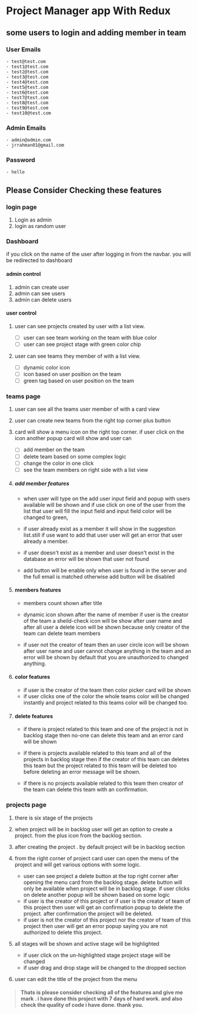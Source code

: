 # Project Manager app With Redux

## some users to login and adding member in team

### User Emails

    - test@test.com
    - test1@test.com
    - test2@test.com
    - test3@test.com
    - test4@test.com
    - test5@test.com
    - test6@test.com
    - test7@test.com
    - test8@test.com
    - test9@test.com
    - test10@test.com

### Admin Emails

    - admin@admin.com
    - jrrahman01@gmail.com

### Password

    - hello

## Please Consider Checking these features

### login page

1. Login as admin
2. login as random user

### Dashboard

if you click on the name of the user after logging in from the navbar. you will be redirected to dashboard

#### admin control

1. admin can create user
2. admin can see users
3. admin can delete users

#### user control

1. user can see projects created by user with a list view.

   - [ ] user can see team working on the team with blue color
   - [ ] user can see project stage with green color chip

2. user can see teams they member of with a list view.

   - [ ] dynamic color icon
   - [ ] icon based on user position on the team
   - [ ] green tag based on user position on the team

### teams page

1. user can see all the teams user member of with a card view
2. user can create new teams from the right top corner plus button
3. card will show a menu icon on the right top corner.
   if user click on the icon another popup card will show and user can

   - [ ] add member on the team
   - [ ] delete team based on some complex logic
   - [ ] change the color in one click
   - [ ] see the team members on right side with a list view

4. ##### add member features

   - when user will type on the add user input field and popup with users available will be shown and if use click on one of the user from the list that user will fill the input field and input field color will be changed to green,

   - if user already exist as a member it will show in the suggestion list.still if use want to add that user user will get an error that user already a member.
   - if user doesn't exist as a member and user doesn't exist in the database an error will be shown that user not found
   - add button will be enable only when user is found in the server and the full email is matched otherwise add button will be disabled

5. #### members features

   - members count shown after title
   - dynamic icon shown after the name of member
     if user is the creator of the team a sheild-check icon will be show after user name and after all user a delete icon will be shown because only creator of the team can delete team members

   - if user not the creator of team then an user circle icon will be shown after user name and user cannot change anything in the team and an error will be shown by default that you are unauthorized to changed anything.

6. #### color features

   - if user is the creator of the team then color picker card will be shown
   - if user clicks one of the color the whole teams color will be changed instantly and project related to this teams color will be changed too.

7. #### delete features

   - if there is project related to this team and one of the project is not in backlog stage then no-one can delete this team and an error card will be shown

   - if there is projects available related to this team and all of the projects in backlog stage then if the creator of this team can deletes this team but the project related to this team will be deleted too before deleting an error message will be shown.

   - if there is no projects available related to this team then creator of the team can delete this team with an confirmation.

### projects page

1. there is six stage of the projects
2. when project will be in backlog user will get an option to create a project. from the plus icon from the backlog section.
3. after creating the project . by default project will be in backlog section
4. from the right corner of project card user can open the menu of the project and will get various options with some logic.

   - user can see project a delete button at the top right corner after opening the menu card from the backlog stage. delete button will only be available when project will be in backlog stage. if user clicks on delete another popup will be shown based on some logic
   - if user is the creator of this project or if user is the creator of team of this project then user will get an confirmation popup to delete the project. after confirmation the project will be deleted.
   - if user is not the creator of this project nor the creator of team of this project then user will get an error popup saying you are not authorized to delete this project.

5. all stages will be shown and active stage will be highlighted

   - if user click on the un-highlighted stage project stage will be changed
   - if user drag and drop stage will be changed to the dropped section

6. user can edit the title of the project from the menu

> #### Thats is please consider checking all of the features and give me mark . i have done this project with 7 days of hard work. and also check the quality of code i have done. thank you.
